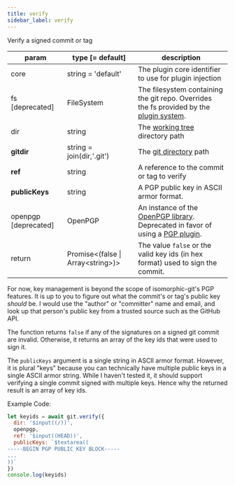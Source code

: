 ```yaml
---
title: verify
sidebar_label: verify
---
```


Verify a signed commit or tag

| param                | type [= default]                          | description                                                                                                                          |
| -------------------- | ----------------------------------------- | ------------------------------------------------------------------------------------------------------------------------------------ |
| core                 | string = 'default'                        | The plugin core identifier to use for plugin injection                                                                               |
| fs [deprecated]      | FileSystem                                | The filesystem containing the git repo. Overrides the fs provided by the [plugin system](./plugin_fs.md).                            |
| dir                  | string                                    | The [working tree](dir-vs-gitdir.md) directory path                                                                                  |
| **gitdir**           | string = join(dir,'.git')                 | The [git directory](dir-vs-gitdir.md) path                                                                                           |
| **ref**              | string                                    | A reference to the commit or tag to verify                                                                                           |
| **publicKeys**       | string                                    | A PGP public key in ASCII armor format.                                                                                              |
| openpgp [deprecated] | OpenPGP                                   | An instance of the [OpenPGP library](https://unpkg.com/openpgp@2.6.2). Deprecated in favor of using a [PGP plugin](./plugin_pgp.md). |
| return               | Promise\<(false &#124; Array\<string\>)\> | The value `false` or the valid key ids (in hex format) used to sign the commit.                                                      |

For now, key management is beyond the scope of isomorphic-git's PGP features.
It is up to you to figure out what the commit's or tag's public key _should_ be.
I would use the "author" or "committer" name and email, and look up
that person's public key from a trusted source such as the GitHub API.

The function returns `false` if any of the signatures on a signed git commit are invalid.
Otherwise, it returns an array of the key ids that were used to sign it.

The `publicKeys` argument is a single string in ASCII armor format. However, it is plural "keys" because
you can technically have multiple public keys in a single ASCII armor string. While I haven't tested it, it
should support verifying a single commit signed with multiple keys. Hence why the returned result is an array of key ids.

Example Code:

```js live
let keyids = await git.verify({
  dir: '$input((/))',
  openpgp,
  ref: '$input((HEAD))',
  publicKeys: `$textarea((
-----BEGIN PGP PUBLIC KEY BLOCK-----
...
))`
})
console.log(keyids)
```
